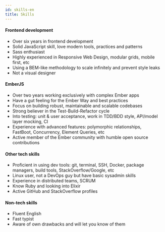 ```yaml
---
id: skills-en
title: Skills
---
```


#### Frontend development

* Over six years in frontend development
* Solid JavaScript skill, love modern tools, practices and patterns
* Sass enthusiast
* Highly experienced in Responsive Web Design, modular grids, mobile first, etc
* Using a BEM-like methodology to scale infinitely and prevent style leaks
* Not a visual designer


#### EmberJS

* Over two years working exclusively with complex Ember apps
* Have a gut feeling for the Ember Way and best practices
* Focus on building robust, maintainable and scalable codebases
* Strong believer in the Test-Build-Refactor cycle
* Into testing: unit & user acceptance, work in TDD/BDD style, API/model layer mocking, CI
* Experience with advanced features: polymorphic relationships, FastBoot, Concurrency, Element Queries, etc
* Active member of the Ember community with humble open source contributions


#### Other tech skills

* Proficient in using dev tools: git, terminal, SSH, Docker, package managers, build tools, StackOverflow/Google, etc
* Linux user, not a DevOps guy but have basic sysadmin skills
* Experience in distributed teams, SCRUM
* Know Ruby and looking into Elixir
* Active GitHub and StackOverflow profiles


#### Non-tech skills

* Fluent English
* Fast typist
* Aware of own drawbacks and will let you know of them
